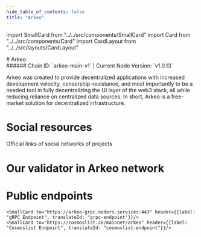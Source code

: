 ```yaml
---
hide_table_of_contents: false
title: "Arkeo"
---
```


import SmallCard from "../../src/components/SmallCard"
import Card from "../../src/components/Card"
import CardLayout from "../../src/layouts/CardLayout"

<div class="h1-with-icon icon-arkeo">
# Arkeo
</div>
###### Chain ID: `arkeo-main-v1` | Current Node Version: `v1.0.13`


Arkeo was created to provide decentralized applications with increased development velocity, censorship-resistance, and most importantly to be a needed tool in fully decentralizing the UI layer of the web3 stack, all while reducing reliance on centralized data sources. In short, Arkeo is a free-market solution for decentralized infrastructure.

# Social resources
Official links of social networks of projects

<CardLayout autoFitEnabled={false}>
    <SmallCard to="https://arkeo.network/" header={{label: "Website", translateId: "social-telegram"}} iconPath="img/website-icon.svg"/>
    <SmallCard to="https://github.com/arkeonetwork" header={{label: "GitHub", translateId: "social-telegram"}} iconPath="img/github-icon.svg"/>
    <SmallCard to="https://discord.gg/BfEHpm6uFc" header={{label: "Discord", translateId: "social-telegram"}} iconPath="img/discord-icon.svg"/>
    <SmallCard to="https://twitter.com/arkeonetwork" header={{label: "X", translateId: "social-telegram"}} iconPath="img/x-icon.svg"/>
    
</CardLayout>

# Our validator in Arkeo network

<CardLayout autoFitEnabled={true}>
    <Card
        to="https://exp.utsa.tech/arkeo-main/staking/arkeovaloper1rnfgv6uhry6ywl880mgz4rmxm8csqwd74plfuu"
        header={{
            label: "[NODERS]TEAM",
            translateId: "development-setup",
        }}
        body={{
            label: "Trusted blockchain validator",
        }}
        iconPath="img/kotlin-icon.svg"
    />
</CardLayout>

# Public endpoints 

<CardLayout autoFitEnabled={true}>
    <SmallCard to="https://arkeo-rpc.noders.services" header={{label: "RPC Endpoint", translateId: "rpc-endpoint"}}/>
    <SmallCard to="https://arkeo-api.noders.services" header={{label: "API Endpoint", translateId: "api-endpoint"}}/>
    
    <SmallCard to="https://arkeo-grpc.noders.services:443" header={{label: "gRPC Endpoint", translateId: "grpc-endpoint"}}/>
    <SmallCard to="https://cosmoslist.co/mainnet/arkeo" header={{label: "Cosmoslist Endpoint", translateId: "cosmoslist-endpoint"}}/>
</CardLayout>


